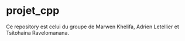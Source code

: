 # projet_cpp

Ce repository est celui du groupe de Marwen Khelifa, Adrien Letellier et Tsitohaina Ravelomanana.
